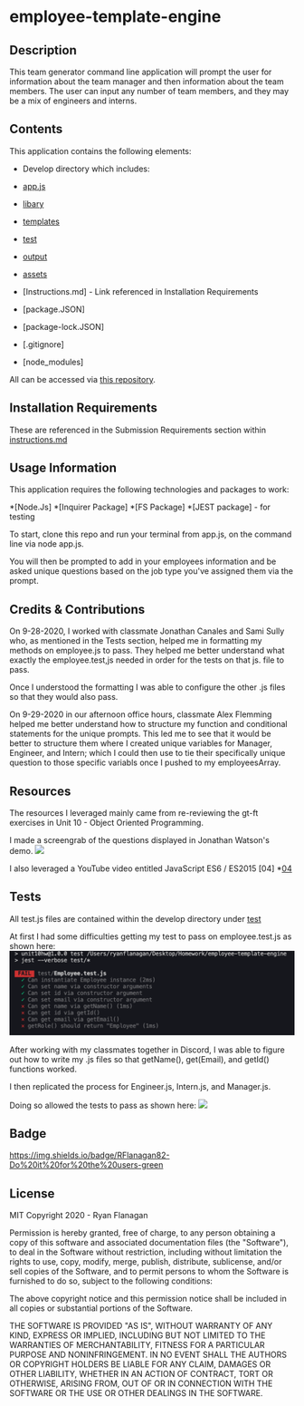 # employee-template-engine

## Description
This team generator command line application will prompt the user for information about the team manager and then information about the team members. The user can input any number of team members, and they may be a mix of engineers and interns.

## Contents
This application contains the following elements:

* Develop directory which includes:
* [app.js](https://github.com/RFlanagan82/good-readme-generator/blob/master/index.js)
* [libary](https://github.com/RFlanagan82/employee-template-engine/tree/master/develop/lib)
* [templates](https://github.com/RFlanagan82/employee-template-engine/tree/master/develop/templates)
* [test](https://github.com/RFlanagan82/employee-template-engine/tree/master/develop/test)
* [output](https://github.com/RFlanagan82/employee-template-engine/tree/master/develop/output)
* [assets](https://github.com/RFlanagan82/employee-template-engine/tree/master/develop/assets)

* [Instructions.md] - Link referenced in Installation Requirements
* [package.JSON]
* [package-lock.JSON]
* [.gitignore]
* [node_modules]

All can be accessed via [this repository](https://github.com/RFlanagan82/good-readme-generator).

## Installation Requirements
These are referenced in the Submission Requirements section within [instructions.md](https://github.com/RFlanagan82/employee-template-engine/blob/master/instructions.md)

## Usage Information
This application requires the following technologies and packages to work:

*[Node.Js]
*[Inquirer Package]
*[FS Package]
*[JEST package] - for testing

To start, clone this repo and run your terminal from app.js, on the command line via node app.js.

You will then be prompted to add in your employees information and be asked unique questions based on the job type you've assigned them via the prompt.

## Credits & Contributions
On 9-28-2020, I worked with classmate Jonathan Canales and Sami Sully who, as mentioned in the Tests section, helped me in formatting my methods on employee.js to pass. They helped me better understand what exactly the employee.test,js needed in order for the tests on that js. file to pass.

Once I understood the formatting I was able to configure the other .js files so that they would also pass.

On 9-29-2020 in our afternoon office hours, classmate Alex Flemming helped me better understand how to structure my function and conditional statements for the unique prompts. This led me to see that it would be better to structure them where I created unique variables for Manager, Engineer, and Intern; which I could then use to tie their specifically unique question to those specific variabls once I pushed to my employeesArray.

## Resources
The resources I leveraged mainly came from re-reviewing the gt-ft exercises in Unit 10 - Object Oriented Programming.

I made a screengrab of the questions displayed in Jonathan Watson's demo. 
![](.develop/assets/Team-Member-Roster-Engine_Questions.png)

I also leveraged a YouTube video entitled JavaScript ES6 / ES2015 [04]
*[04](https://youtu.be/RBLIm5LMrmc)

## Tests
All test.js files are contained within the develop directory under [test](https://github.com/RFlanagan82/employee-template-engine/tree/master/develop/test)

At first I had some difficulties getting my test to pass on employee.test.js as shown here:
![](./develop/assets/Testing-issues-on-Employee.test.js.png)

After working with my classmates together in Discord, I was able to figure out how to write my .js files so that getName(), get(Email), and getId() functions worked.

I then replicated the process for Engineer.js, Intern.js, and Manager.js.

Doing so allowed the tests to pass as shown here:
![](.develop/assets/Testing-issues-on-Employee.test.js.png)

## Badge
https://img.shields.io/badge/RFlanagan82-Do%20it%20for%20the%20users-green

## License
MIT Copyright 2020 - Ryan Flanagan

Permission is hereby granted, free of charge, to any person obtaining a copy of this software and associated documentation files (the "Software"), to deal in the Software without restriction, including without limitation the rights to use, copy, modify, merge, publish, distribute, sublicense, and/or sell copies of the Software, and to permit persons to whom the Software is furnished to do so, subject to the following conditions:

The above copyright notice and this permission notice shall be included in all copies or substantial portions of the Software.

THE SOFTWARE IS PROVIDED "AS IS", WITHOUT WARRANTY OF ANY KIND, EXPRESS OR IMPLIED, INCLUDING BUT NOT LIMITED TO THE WARRANTIES OF MERCHANTABILITY, FITNESS FOR A PARTICULAR PURPOSE AND NONINFRINGEMENT. IN NO EVENT SHALL THE AUTHORS OR COPYRIGHT HOLDERS BE LIABLE FOR ANY CLAIM, DAMAGES OR OTHER LIABILITY, WHETHER IN AN ACTION OF CONTRACT, TORT OR OTHERWISE, ARISING FROM, OUT OF OR IN CONNECTION WITH THE SOFTWARE OR THE USE OR OTHER DEALINGS IN THE SOFTWARE.

